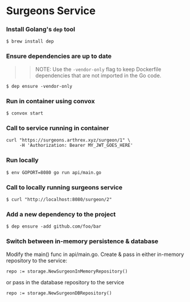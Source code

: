 # Surgeons Service

### Install Golang's `dep` tool
```
$ brew install dep
```

### Ensure dependencies are up to date
>> NOTE: Use the `-vendor-only` flag to keep Dockerfile dependencies
that are not imported in the Go code.
```
$ dep ensure -vendor-only
```

### Run in container using convox
```
$ convox start
```

### Call to service running in container
```
curl "https://surgeons.arthrex.xyz/surgeon/1" \
     -H 'Authorization: Bearer MY_JWT_GOES_HERE'
```

### Run locally
```
$ env GOPORT=8080 go run api/main.go
```

### Call to locally running surgeons service
```
$ curl "http://localhost:8080/surgeon/2"
```

### Add a new dependency to the project
```
$ dep ensure -add github.com/foo/bar
```

### Switch between in-memory persistence & database
Modify the main() func in api/main.go.  Create & pass in either in-memory repository to the service:
```
repo := storage.NewSurgeonInMemoryRepository()
```

or pass in the database repository to the service
```
repo := storage.NewSurgeonDBRepository()
```
